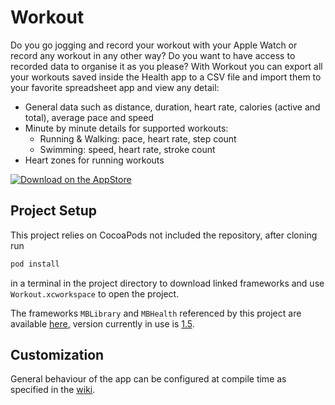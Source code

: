 # Workout
Do you go jogging and record your workout with your Apple Watch or record any workout in any other way? Do you want to have access to recorded data to organise it as you please?
With Workout you can export all your workouts saved inside the Health app to a CSV file and import them to your favorite spreadsheet app and view any detail:
- General data such as distance, duration, heart rate, calories (active and total), average pace and speed
- Minute by minute details for supported workouts:
  - Running & Walking: pace, heart rate, step count
  - Swimming: speed, heart rate, stroke count
- Heart zones for running workouts

[![Download on the AppStore](https://marcoboschi.altervista.org/img/app_store_en.svg)](https://itunes.apple.com/us/app/workout-csv-exporter/id1140433100?ls=1&mt=8)

## Project Setup
This project relies on CocoaPods not included the repository, after cloning run

```bash
pod install
```

in a terminal in the project directory to download linked frameworks and use `Workout.xcworkspace` to open the project.

The frameworks `MBLibrary` and `MBHealth` referenced by this project are available [here](https://github.com/piscoTech/MBLibrary), version currently in use is [1.5](https://github.com/piscoTech/MBLibrary/releases/tag/v1.5(15)).

## Customization
General behaviour of the app can be configured at compile time as specified in the [wiki](https://github.com/piscoTech/Workout/wiki#compile-time-setup).
